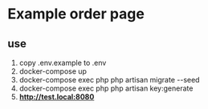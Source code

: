 # Example order page

## use
1. copy .env.example to .env
2. docker-compose up
3. docker-compose exec php php artisan migrate --seed
4. docker-compose exec php php artisan key:generate
5. **http://test.local:8080**
